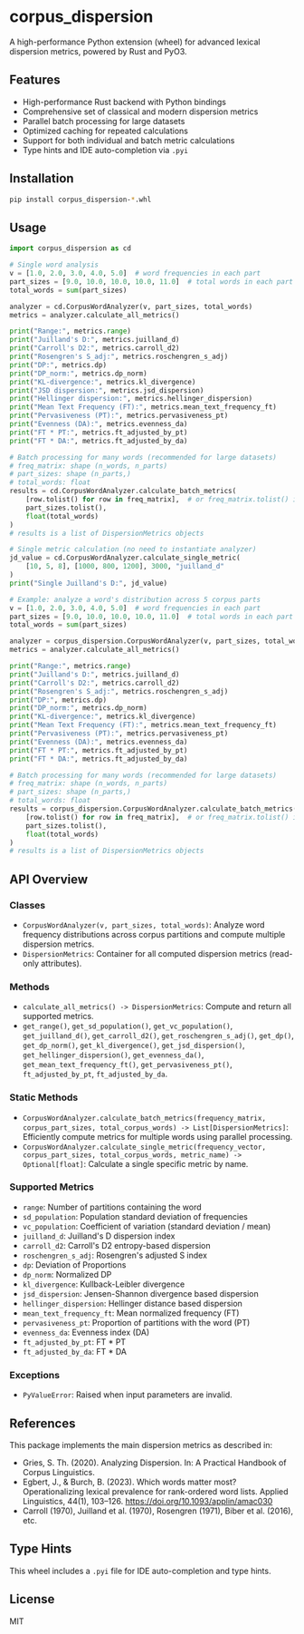 # corpus_dispersion

A high-performance Python extension (wheel) for advanced lexical dispersion metrics, powered by Rust and PyO3.

## Features

- High-performance Rust backend with Python bindings
- Comprehensive set of classical and modern dispersion metrics
- Parallel batch processing for large datasets
- Optimized caching for repeated calculations
- Support for both individual and batch metric calculations
- Type hints and IDE auto-completion via `.pyi`

## Installation

```bash
pip install corpus_dispersion-*.whl
```

## Usage

```python
import corpus_dispersion as cd

# Single word analysis
v = [1.0, 2.0, 3.0, 4.0, 5.0]  # word frequencies in each part
part_sizes = [9.0, 10.0, 10.0, 10.0, 11.0]  # total words in each part
total_words = sum(part_sizes)

analyzer = cd.CorpusWordAnalyzer(v, part_sizes, total_words)
metrics = analyzer.calculate_all_metrics()

print("Range:", metrics.range)
print("Juilland's D:", metrics.juilland_d)
print("Carroll's D2:", metrics.carroll_d2)
print("Rosengren's S_adj:", metrics.roschengren_s_adj)
print("DP:", metrics.dp)
print("DP_norm:", metrics.dp_norm)
print("KL-divergence:", metrics.kl_divergence)
print("JSD dispersion:", metrics.jsd_dispersion)
print("Hellinger dispersion:", metrics.hellinger_dispersion)
print("Mean Text Frequency (FT):", metrics.mean_text_frequency_ft)
print("Pervasiveness (PT):", metrics.pervasiveness_pt)
print("Evenness (DA):", metrics.evenness_da)
print("FT * PT:", metrics.ft_adjusted_by_pt)
print("FT * DA:", metrics.ft_adjusted_by_da)

# Batch processing for many words (recommended for large datasets)
# freq_matrix: shape (n_words, n_parts)
# part_sizes: shape (n_parts,)
# total_words: float
results = cd.CorpusWordAnalyzer.calculate_batch_metrics(
    [row.tolist() for row in freq_matrix],  # or freq_matrix.tolist() if numpy
    part_sizes.tolist(),
    float(total_words)
)
# results is a list of DispersionMetrics objects

# Single metric calculation (no need to instantiate analyzer)
jd_value = cd.CorpusWordAnalyzer.calculate_single_metric(
    [10, 5, 8], [1000, 800, 1200], 3000, "juilland_d"
)
print("Single Juilland's D:", jd_value)

# Example: analyze a word's distribution across 5 corpus parts
v = [1.0, 2.0, 3.0, 4.0, 5.0]  # word frequencies in each part
part_sizes = [9.0, 10.0, 10.0, 10.0, 11.0]  # total words in each part
total_words = sum(part_sizes)

analyzer = corpus_dispersion.CorpusWordAnalyzer(v, part_sizes, total_words)
metrics = analyzer.calculate_all_metrics()

print("Range:", metrics.range)
print("Juilland's D:", metrics.juilland_d)
print("Carroll's D2:", metrics.carroll_d2)
print("Rosengren's S_adj:", metrics.roschengren_s_adj)
print("DP:", metrics.dp)
print("DP_norm:", metrics.dp_norm)
print("KL-divergence:", metrics.kl_divergence)
print("Mean Text Frequency (FT):", metrics.mean_text_frequency_ft)
print("Pervasiveness (PT):", metrics.pervasiveness_pt)
print("Evenness (DA):", metrics.evenness_da)
print("FT * PT:", metrics.ft_adjusted_by_pt)
print("FT * DA:", metrics.ft_adjusted_by_da)

# Batch processing for many words (recommended for large datasets)
# freq_matrix: shape (n_words, n_parts)
# part_sizes: shape (n_parts,)
# total_words: float
results = corpus_dispersion.CorpusWordAnalyzer.calculate_batch_metrics(
    [row.tolist() for row in freq_matrix],  # or freq_matrix.tolist() if numpy
    part_sizes.tolist(),
    float(total_words)
)
# results is a list of DispersionMetrics objects
```

## API Overview

### Classes

- `CorpusWordAnalyzer(v, part_sizes, total_words)`: Analyze word frequency distributions across corpus partitions and compute multiple dispersion metrics.
- `DispersionMetrics`: Container for all computed dispersion metrics (read-only attributes).

### Methods

- `calculate_all_metrics() -> DispersionMetrics`: Compute and return all supported metrics.
- `get_range()`, `get_sd_population()`, `get_vc_population()`, `get_juilland_d()`, `get_carroll_d2()`, `get_roschengren_s_adj()`, `get_dp()`, `get_dp_norm()`, `get_kl_divergence()`, `get_jsd_dispersion()`, `get_hellinger_dispersion()`, `get_evenness_da()`, `get_mean_text_frequency_ft()`, `get_pervasiveness_pt()`, `ft_adjusted_by_pt`, `ft_adjusted_by_da`.

### Static Methods

- `CorpusWordAnalyzer.calculate_batch_metrics(frequency_matrix, corpus_part_sizes, total_corpus_words) -> List[DispersionMetrics]`: Efficiently compute metrics for multiple words using parallel processing.
- `CorpusWordAnalyzer.calculate_single_metric(frequency_vector, corpus_part_sizes, total_corpus_words, metric_name) -> Optional[float]`: Calculate a single specific metric by name.

### Supported Metrics

- `range`: Number of partitions containing the word
- `sd_population`: Population standard deviation of frequencies
- `vc_population`: Coefficient of variation (standard deviation / mean)
- `juilland_d`: Juilland's D dispersion index
- `carroll_d2`: Carroll's D2 entropy-based dispersion
- `roschengren_s_adj`: Rosengren's adjusted S index
- `dp`: Deviation of Proportions
- `dp_norm`: Normalized DP
- `kl_divergence`: Kullback-Leibler divergence
- `jsd_dispersion`: Jensen-Shannon divergence based dispersion
- `hellinger_dispersion`: Hellinger distance based dispersion
- `mean_text_frequency_ft`: Mean normalized frequency (FT)
- `pervasiveness_pt`: Proportion of partitions with the word (PT)
- `evenness_da`: Evenness index (DA)
- `ft_adjusted_by_pt`: FT * PT
- `ft_adjusted_by_da`: FT * DA

### Exceptions

- `PyValueError`: Raised when input parameters are invalid.

## References

This package implements the main dispersion metrics as described in:

- Gries, S. Th. (2020). Analyzing Dispersion. In: A Practical Handbook of Corpus Linguistics.
- Egbert, J., & Burch, B. (2023). Which words matter most? Operationalizing lexical prevalence for rank-ordered word lists. Applied Linguistics, 44(1), 103–126. <https://doi.org/10.1093/applin/amac030>
- Carroll (1970), Juilland et al. (1970), Rosengren (1971), Biber et al. (2016), etc.

## Type Hints

This wheel includes a `.pyi` file for IDE auto-completion and type hints.

## License

MIT
